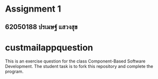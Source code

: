 # Assignment 1
## 62050188 ปรเมษฐ์ แสวงสุข

# custmailappquestion
This is an exercise question for the class Component-Based Software Development.
The student task is to fork this repository and complete the program.